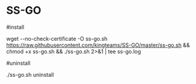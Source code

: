 # SS-GO

#install

wget --no-check-certificate -O ss-go.sh https://raw.githubusercontent.com/kingteams/SS-GO/master/ss-go.sh && chmod +x ss-go.sh && ./ss-go.sh 2>&1 | tee ss-go.log

#uninstall

./ss-go.sh uninstall
